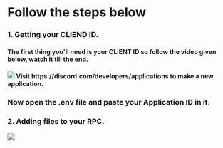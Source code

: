 <h1> Follow the steps below</h1>

<h3>1. Getting your CLIEND ID.</h3>
<h4>The first thing you'll need is your CLIENT ID so follow the video given below, watch it till the end.<h4>
<img src="https://media.giphy.com/media/jNyGn3TYWeqc9etVnj/source.gif">
  Visit https://discord.com/developers/applications to make a new application.
<h3>Now open the .env file and paste your Application ID in it.</h3>
<h3>2. Adding files to your RPC.</h3>
<img src="https://media.giphy.com/media/t1PGnvJoIDPZ2e8M4y/giphy.gif">
